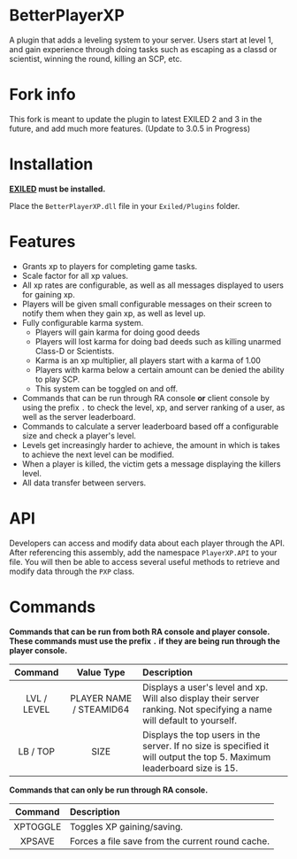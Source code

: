 # BetterPlayerXP

A plugin that adds a leveling system to your server. Users start at level 1, and gain experience through doing tasks such as escaping as a classd or scientist, winning the round, killing an SCP, etc.

# Fork info

This fork is meant to update the plugin to latest EXILED 2 and 3 in the future, and add much more features. (Update to 3.0.5 in Progress)

# Installation

**[EXILED](https://github.com/galaxy119/EXILED) must be installed.**

Place the `BetterPlayerXP.dll` file in your `Exiled/Plugins` folder.

# Features
* Grants xp to players for completing game tasks.
* Scale factor for all xp values.
* All xp rates are configurable, as well as all messages displayed to users for gaining xp.
* Players will be given small configurable messages on their screen to notify them when they gain xp, as well as level up.
* Fully configurable karma system.
  * Players will gain karma for doing good deeds
  * Players will lost karma for doing bad deeds such as killing unarmed Class-D or Scientists.
  * Karma is an xp multiplier, all players start with a karma of 1.00
  * Players with karma below a certain amount can be denied the ability to play SCP.
  * This system can be toggled on and off.
* Commands that can be run through RA console **or** client console by using the prefix `.` to check the level, xp, and server ranking of a user, as well as the server leaderboard.
* Commands to calculate a server leaderboard based off a configurable size and check a player's level.
* Levels get increasingly harder to achieve, the amount in which is takes to achieve the next level can be modified.
* When a player is killed, the victim gets a message displaying the killers level.
* All data transfer between servers.

# API
Developers can access and modify data about each player through the API. After referencing this assembly, add the namespace `PlayerXP.API` to your file. You will then be able to access several useful methods to retrieve and modify data through the `PXP` class.

# Commands

**Commands that can be run from both RA console and player console. These commands must use the prefix `.` if they are being run through the player console.**

| Command        | Value Type | Description |
| :-------------: | :---------: | :------ |
| LVL / LEVEL | PLAYER NAME / STEAMID64 | Displays a user's level and xp. Will also display their server ranking. Not specifying a name will default to yourself. |
| LB / TOP | SIZE | Displays the top users in the server. If no size is specified it will output the top 5. Maximum leaderboard size is 15. |

**Commands that can only be run through RA console.**

| Command        | Description |
| :-------------: | :------ |
| XPTOGGLE | Toggles XP gaining/saving. |
| XPSAVE | Forces a file save from the current round cache. |
